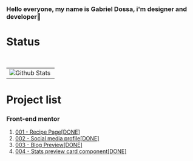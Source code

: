 ### Hello everyone, my name is Gabriel Dossa, i'm designer and developer👋</br>

<h1>Status</h1>
<table>
  <tr>
    <td>
      <img
        align="left"
        src="https://github-readme-stats.vercel.app/api?username=gabedossa&theme=dark&hide_border=false&include_all_commits=true"
        alt="Github Stats"
      />
    </td></tr></br>
</table>

<h1>Project list</h1>
<h3>Front-end mentor</h3>
<ol>
  <li><a href="https://github.com/gabedossa/frontendmentor-free-newbie/tree/main/001%20-%20Recipe%20Page%5BDONE%5D/%5B001%5D-Recipe_Page">001 - Recipe Page[DONE] </a></li>
  <li><a href="https://github.com/gabedossa/frontendmentor-free-newbie/tree/main/002%20-%20Sosial%20Media%20Profile%5BDONE%5D">002 - Social media profile[DONE] </a></li>
  <li><a href="https://github.com/gabedossa/frontendmentor-free-newbie/tree/main/003%20-%20Blog%20preview%5BDONE%5D">003 - Blog Preview[DONE] </a></li>
  <li><a href="https://github.com/gabedossa/frontendmentor-free-newbie/tree/main/004%20-%20Stats%20preview%20card%20component%5BDONE%5D">004 - Stats preview card component[DONE] </a></li>
</ol>
